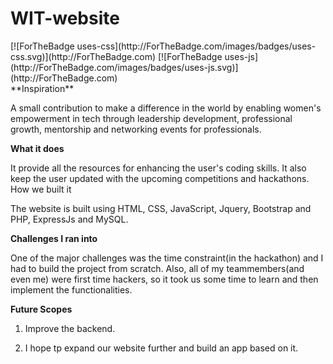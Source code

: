 # WIT-website
<div align=”center”>
[![ForTheBadge uses-css](http://ForTheBadge.com/images/badges/uses-css.svg)](http://ForTheBadge.com)
[![ForTheBadge uses-js](http://ForTheBadge.com/images/badges/uses-js.svg)](http://ForTheBadge.com)
<div>
**Inspiration**

A small contribution to make a difference in the world by enabling women's empowerment in tech through leadership development, professional growth, mentorship and networking events for professionals.

**What it does**

It provide all the resources for enhancing the user's coding skills. It also keep the user updated with the upcoming competitions and hackathons.
How we built it

The website is built using HTML, CSS, JavaScript, Jquery, Bootstrap and PHP, ExpressJs and MySQL.

**Challenges I ran into**

One of the major challenges was the time constraint(in the hackathon) and I had to build the project from scratch. Also, all of my teammembers(and even me) were first time hackers, so it took us some time to learn and then implement the functionalities.

**Future Scopes**

1. Improve the backend.

2. I hope tp expand our website further and build an app based on it.

